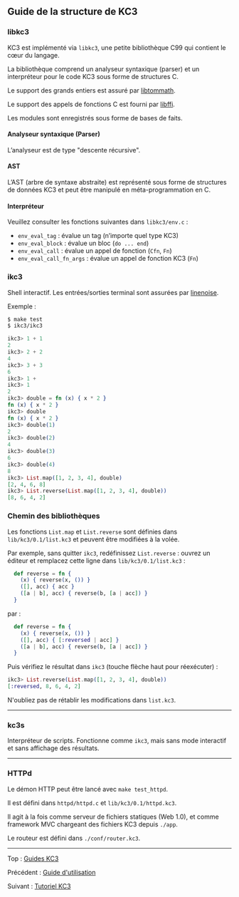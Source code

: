 ## Guide de la structure de KC3

### libkc3

KC3 est implémenté via `libkc3`, une petite bibliothèque C99 qui contient
le cœur du langage.

La bibliothèque comprend un analyseur syntaxique (parser) et un
interpréteur pour le code KC3 sous forme de structures C.

Le support des grands entiers est assuré par
[libtommath](https://github.com/libtom/libtommath).

Le support des appels de fonctions C est fourni par
[libffi](https://github.com/libffi/libffi).

Les modules sont enregistrés sous forme de bases de faits.


#### Analyseur syntaxique (Parser)

L’analyseur est de type "descente récursive".

#### AST

L’AST (arbre de syntaxe abstraite) est représenté sous forme de
structures de données KC3 et peut être manipulé en méta-programmation
en C.

#### Interpréteur

Veuillez consulter les fonctions suivantes dans `libkc3/env.c` :
 - `env_eval_tag` : évalue un tag (n’importe quel type KC3)
 - `env_eval_block` : évalue un bloc (`do ... end`)
 - `env_eval_call` : évalue un appel de fonction (`Cfn`, `Fn`)
 - `env_eval_call_fn_args` : évalue un appel de fonction KC3 (`Fn`)

### ikc3

Shell interactif. Les entrées/sorties terminal sont assurées par
[linenoise](https://github.com/antirez/linenoise/tree/1.0).

Exemple :

```sh
$ make test
$ ikc3/ikc3
```

```elixir
ikc3> 1 + 1
2
ikc3> 2 + 2
4
ikc3> 3 + 3
6
ikc3> 1 +
ikc3> 1
2
ikc3> double = fn (x) { x * 2 }
fn (x) { x * 2 }
ikc3> double
fn (x) { x * 2 }
ikc3> double(1)
2
ikc3> double(2)
4
ikc3> double(3)
6
ikc3> double(4)
8
ikc3> List.map([1, 2, 3, 4], double)
[2, 4, 6, 8]
ikc3> List.reverse(List.map([1, 2, 3, 4], double))
[8, 6, 4, 2]
```

### Chemin des bibliothèques

Les fonctions `List.map` et `List.reverse` sont définies dans
`lib/kc3/0.1/list.kc3` et peuvent être modifiées à la volée.

Par exemple, sans quitter `ikc3`, redéfinissez `List.reverse` :
ouvrez un éditeur et remplacez cette ligne dans `lib/kc3/0.1/list.kc3` :

```elixir
  def reverse = fn {
    (x) { reverse(x, ()) }
    ([], acc) { acc }
    ([a | b], acc) { reverse(b, [a | acc]) }
  }
```

par :

```elixir
  def reverse = fn {
    (x) { reverse(x, ()) }
    ([], acc) { [:reversed | acc] }
    ([a | b], acc) { reverse(b, [a | acc]) }
  }
```

Puis vérifiez le résultat dans `ikc3` (touche flèche haut pour réexécuter) :

```elixir
ikc3> List.reverse(List.map([1, 2, 3, 4], double))
[:reversed, 8, 6, 4, 2]
```

N'oubliez pas de rétablir les modifications dans `list.kc3`.

---

### kc3s

Interpréteur de scripts. Fonctionne comme `ikc3`, mais sans mode interactif  
et sans affichage des résultats.

---

### HTTPd

Le démon HTTP peut être lancé avec `make test_httpd`.

Il est défini dans `httpd/httpd.c` et `lib/kc3/0.1/httpd.kc3`.

Il agit à la fois comme serveur de fichiers statiques (Web 1.0),
et comme framework MVC chargeant des fichiers KC3 depuis `./app`.

Le routeur est défini dans `./conf/router.kc3`.

---

Top : [Guides KC3](./)

Précédent : [Guide d'utilisation](3.3_Usage)

Suivant : [Tutoriel KC3](3.5_Tutorial)
